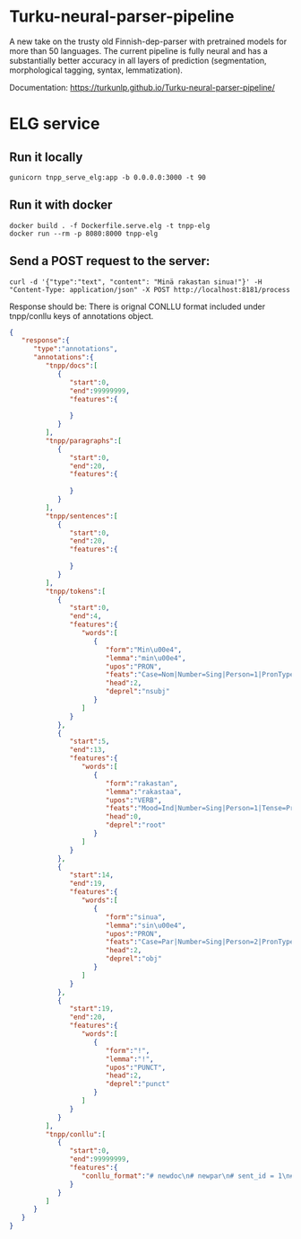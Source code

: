 # Turku-neural-parser-pipeline
A new take on the trusty old Finnish-dep-parser with pretrained models for more than 50 languages. The current pipeline is fully neural and has a substantially better accuracy in all layers of prediction (segmentation, morphological tagging, syntax, lemmatization).


Documentation: https://turkunlp.github.io/Turku-neural-parser-pipeline/

# ELG service
## Run it locally
```shell
gunicorn tnpp_serve_elg:app -b 0.0.0.0:3000 -t 90
```
## Run it with docker
```shell
docker build . -f Dockerfile.serve.elg -t tnpp-elg
docker run --rm -p 8080:8000 tnpp-elg
```
## Send a POST request to the server:
```shell
curl -d '{"type":"text", "content": "Minä rakastan sinua!"}' -H "Content-Type: application/json" -X POST http://localhost:8181/process
```
Response should be:
There is orignal CONLLU format included under tnpp/conllu keys of annotations object.
```json
{
   "response":{
      "type":"annotations",
      "annotations":{
         "tnpp/docs":[
            {
               "start":0,
               "end":99999999,
               "features":{
                  
               }
            }
         ],
         "tnpp/paragraphs":[
            {
               "start":0,
               "end":20,
               "features":{
                  
               }
            }
         ],
         "tnpp/sentences":[
            {
               "start":0,
               "end":20,
               "features":{
                  
               }
            }
         ],
         "tnpp/tokens":[
            {
               "start":0,
               "end":4,
               "features":{
                  "words":[
                     {
                        "form":"Min\u00e4",
                        "lemma":"min\u00e4",
                        "upos":"PRON",
                        "feats":"Case=Nom|Number=Sing|Person=1|PronType=Prs",
                        "head":2,
                        "deprel":"nsubj"
                     }
                  ]
               }
            },
            {
               "start":5,
               "end":13,
               "features":{
                  "words":[
                     {
                        "form":"rakastan",
                        "lemma":"rakastaa",
                        "upos":"VERB",
                        "feats":"Mood=Ind|Number=Sing|Person=1|Tense=Pres|VerbForm=Fin|Voice=Act",
                        "head":0,
                        "deprel":"root"
                     }
                  ]
               }
            },
            {
               "start":14,
               "end":19,
               "features":{
                  "words":[
                     {
                        "form":"sinua",
                        "lemma":"sin\u00e4",
                        "upos":"PRON",
                        "feats":"Case=Par|Number=Sing|Person=2|PronType=Prs",
                        "head":2,
                        "deprel":"obj"
                     }
                  ]
               }
            },
            {
               "start":19,
               "end":20,
               "features":{
                  "words":[
                     {
                        "form":"!",
                        "lemma":"!",
                        "upos":"PUNCT",
                        "head":2,
                        "deprel":"punct"
                     }
                  ]
               }
            }
         ],
         "tnpp/conllu":[
            {
               "start":0,
               "end":99999999,
               "features":{
                  "conllu_format":"# newdoc\n# newpar\n# sent_id = 1\n# text = Min\u00e4 rakastan sinua!\n1\tMin\u00e4\tmin\u00e4\tPRON\t_\tCase=Nom|Number=Sing|Person=1|PronType=Prs\t2\tnsubj\t_\t_\n2\trakastan\trakastaa\tVERB\t_\tMood=Ind|Number=Sing|Person=1|Tense=Pres|VerbForm=Fin|Voice=Act\t0\troot\t_\t_\n3\tsinua\tsin\u00e4\tPRON\t_\tCase=Par|Number=Sing|Person=2|PronType=Prs\t2\tobj\t_\tSpaceAfter=No\n4\t!\t!\tPUNCT\t_\t_\t2\tpunct\t_\tSpacesAfter=\\n\n\n"
               }
            }
         ]
      }
   }
}
````



